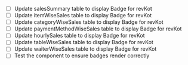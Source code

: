 - [ ] Update salesSummary table to display Badge for revKot
- [ ] Update itemWiseSales table to display Badge for revKot
- [ ] Update categoryWiseSales table to display Badge for revKot
- [ ] Update paymentMethodWiseSales table to display Badge for revKot
- [ ] Update hourlySales table to display Badge for revKot
- [ ] Update tableWiseSales table to display Badge for revKot
- [ ] Update waiterWiseSales table to display Badge for revKot
- [ ] Test the component to ensure badges render correctly
